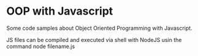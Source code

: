 OOP with Javascript
========================

Some code samples about Object Oriented Programming with Javascript.

JS files can be compiled and executed via shell with NodeJS usin the command
	node filename.js
